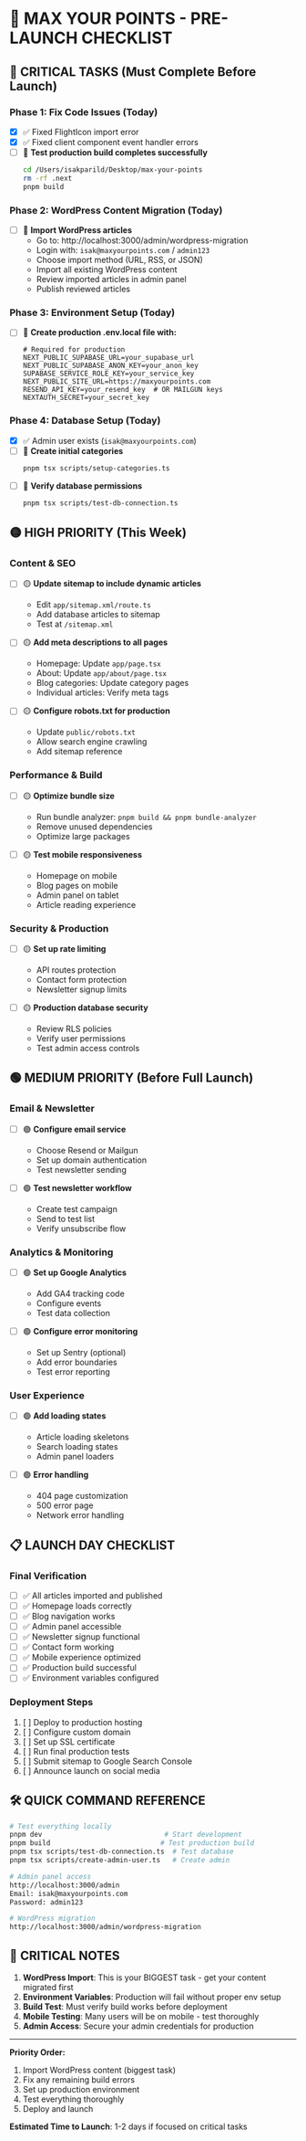 # 🚀 MAX YOUR POINTS - PRE-LAUNCH CHECKLIST

## 🔴 CRITICAL TASKS (Must Complete Before Launch)

### **Phase 1: Fix Code Issues (Today)**
- [x] ✅ Fixed FlightIcon import error
- [x] ✅ Fixed client component event handler errors  
- [ ] 🔴 **Test production build completes successfully**
  ```bash
  cd /Users/isakparild/Desktop/max-your-points
  rm -rf .next
  pnpm build
  ```

### **Phase 2: WordPress Content Migration (Today)**
- [ ] 🔴 **Import WordPress articles**
  - Go to: http://localhost:3000/admin/wordpress-migration
  - Login with: `isak@maxyourpoints.com` / `admin123`
  - Choose import method (URL, RSS, or JSON)
  - Import all existing WordPress content
  - Review imported articles in admin panel
  - Publish reviewed articles

### **Phase 3: Environment Setup (Today)**
- [ ] 🔴 **Create production .env.local file with:**
  ```env
  # Required for production
  NEXT_PUBLIC_SUPABASE_URL=your_supabase_url
  NEXT_PUBLIC_SUPABASE_ANON_KEY=your_anon_key
  SUPABASE_SERVICE_ROLE_KEY=your_service_key
  NEXT_PUBLIC_SITE_URL=https://maxyourpoints.com
  RESEND_API_KEY=your_resend_key  # OR MAILGUN keys
  NEXTAUTH_SECRET=your_secret_key
  ```

### **Phase 4: Database Setup (Today)**
- [x] ✅ Admin user exists (`isak@maxyourpoints.com`)
- [ ] 🔴 **Create initial categories**
  ```bash
  pnpm tsx scripts/setup-categories.ts
  ```
- [ ] 🔴 **Verify database permissions**
  ```bash
  pnpm tsx scripts/test-db-connection.ts
  ```

## 🟡 HIGH PRIORITY (This Week)

### **Content & SEO**
- [ ] 🟡 **Update sitemap to include dynamic articles**
  - Edit `app/sitemap.xml/route.ts`
  - Add database articles to sitemap
  - Test at `/sitemap.xml`

- [ ] 🟡 **Add meta descriptions to all pages**
  - Homepage: Update `app/page.tsx`
  - About: Update `app/about/page.tsx` 
  - Blog categories: Update category pages
  - Individual articles: Verify meta tags

- [ ] 🟡 **Configure robots.txt for production**
  - Update `public/robots.txt`
  - Allow search engine crawling
  - Add sitemap reference

### **Performance & Build**
- [ ] 🟡 **Optimize bundle size** 
  - Run bundle analyzer: `pnpm build && pnpm bundle-analyzer`
  - Remove unused dependencies
  - Optimize large packages

- [ ] 🟡 **Test mobile responsiveness**
  - Homepage on mobile
  - Blog pages on mobile  
  - Admin panel on tablet
  - Article reading experience

### **Security & Production**
- [ ] 🟡 **Set up rate limiting**
  - API routes protection
  - Contact form protection
  - Newsletter signup limits

- [ ] 🟡 **Production database security**
  - Review RLS policies
  - Verify user permissions
  - Test admin access controls

## 🟢 MEDIUM PRIORITY (Before Full Launch)

### **Email & Newsletter**
- [ ] 🟢 **Configure email service**
  - Choose Resend or Mailgun
  - Set up domain authentication
  - Test newsletter sending

- [ ] 🟢 **Test newsletter workflow**
  - Create test campaign
  - Send to test list
  - Verify unsubscribe flow

### **Analytics & Monitoring**  
- [ ] 🟢 **Set up Google Analytics**
  - Add GA4 tracking code
  - Configure events
  - Test data collection

- [ ] 🟢 **Configure error monitoring**
  - Set up Sentry (optional)
  - Add error boundaries
  - Test error reporting

### **User Experience**
- [ ] 🟢 **Add loading states**
  - Article loading skeletons
  - Search loading states
  - Admin panel loaders

- [ ] 🟢 **Error handling**
  - 404 page customization
  - 500 error page
  - Network error handling

## 📋 LAUNCH DAY CHECKLIST

### **Final Verification**
- [ ] ✅ All articles imported and published
- [ ] ✅ Homepage loads correctly
- [ ] ✅ Blog navigation works
- [ ] ✅ Admin panel accessible
- [ ] ✅ Newsletter signup functional
- [ ] ✅ Contact form working
- [ ] ✅ Mobile experience optimized
- [ ] ✅ Production build successful
- [ ] ✅ Environment variables configured

### **Deployment Steps**
1. [ ] Deploy to production hosting
2. [ ] Configure custom domain
3. [ ] Set up SSL certificate  
4. [ ] Run final production tests
5. [ ] Submit sitemap to Google Search Console
6. [ ] Announce launch on social media

## 🛠️ QUICK COMMAND REFERENCE

```bash
# Test everything locally
pnpm dev                              # Start development
pnpm build                           # Test production build  
pnpm tsx scripts/test-db-connection.ts  # Test database
pnpm tsx scripts/create-admin-user.ts   # Create admin

# Admin panel access
http://localhost:3000/admin
Email: isak@maxyourpoints.com
Password: admin123

# WordPress migration
http://localhost:3000/admin/wordpress-migration
```

## 🚨 CRITICAL NOTES

1. **WordPress Import**: This is your BIGGEST task - get your content migrated first
2. **Environment Variables**: Production will fail without proper env setup
3. **Build Test**: Must verify build works before deployment
4. **Mobile Testing**: Many users will be on mobile - test thoroughly
5. **Admin Access**: Secure your admin credentials for production

---

**Priority Order:**
1. Import WordPress content (biggest task)
2. Fix any remaining build errors  
3. Set up production environment
4. Test everything thoroughly
5. Deploy and launch

**Estimated Time to Launch**: 1-2 days if focused on critical tasks 